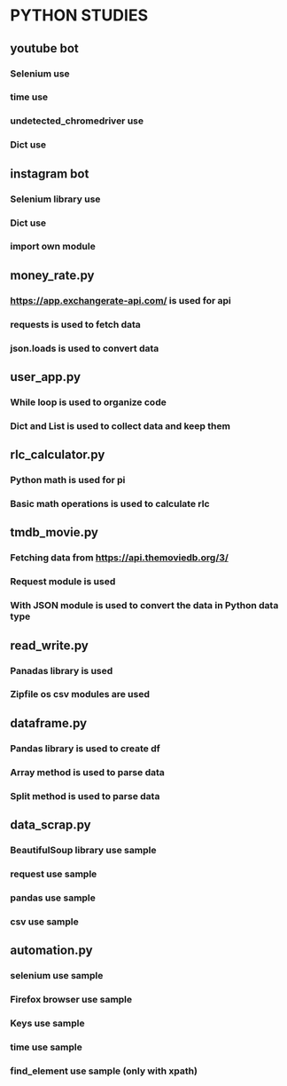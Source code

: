 # PYTHON STUDIES

## youtube bot

### Selenium use

### time use

### undetected_chromedriver use

### Dict use

## instagram bot

### Selenium library use

### Dict use

### import own module

## money_rate.py

### https://app.exchangerate-api.com/ is used for api

### requests is used to fetch data

### json.loads is used to convert data

## user_app.py

### While loop is used to organize code

### Dict and List is used to collect data and keep them

## rlc_calculator.py

### Python math is used for pi

### Basic math operations is used to calculate rlc

## tmdb_movie.py

### Fetching data from https://api.themoviedb.org/3/

### Request module is used

### With JSON module is used to convert the data in Python data type

## read_write.py

### Panadas library is used

### Zipfile os csv modules are used

## dataframe.py

### Pandas library is used to create df

### Array method is used to parse data

### Split method is used to parse data

## data_scrap.py

### BeautifulSoup library use sample

### request use sample

### pandas use sample

### csv use sample

## automation.py

### selenium use sample

### Firefox browser use sample

### Keys use sample

### time use sample

### find_element use sample (only with xpath)
